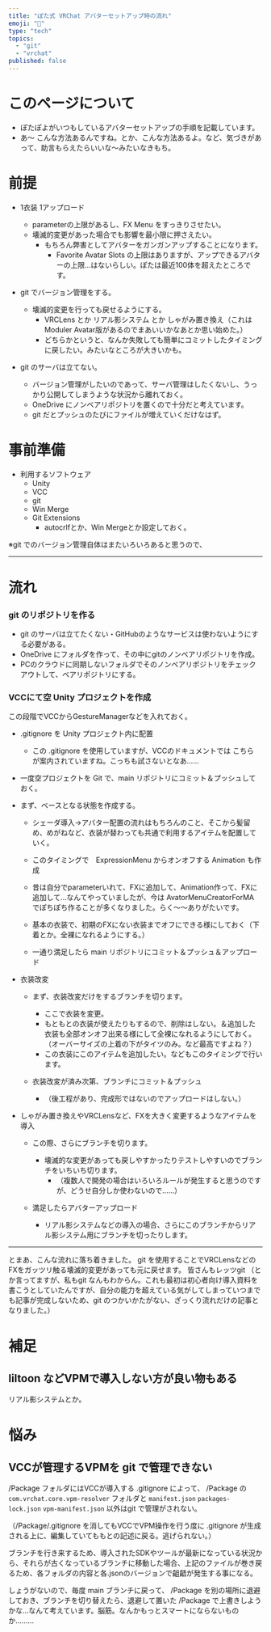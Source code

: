 ```yaml
---
title: "ぽた式 VRChat アバターセットアップ時の流れ"
emoji: "🤖"
type: "tech"
topics:
  - "git"
  - "vrchat"
published: false
---
```

# このページについて
* ぽたぽよがいつもしているアバターセットアップの手順を記載しています。
* あ～ こんな方法あるんですね。とか、こんな方法あるよ。など、気づきがあって、助言もらえたらいいな～みたいなきもち。

# 前提
* 1衣装 1アップロード
  * parameterの上限があるし、FX Menu をすっきりさせたい。
  * 壊滅的変更があった場合でも影響を最小限に押さえたい。
    * もちろん弊害としてアバターをガンガンアップすることになります。
      * Favorite Avatar Slots の上限はありますが、アップできるアバターの上限…はないらしい。ぽたは最近100体を超えたところです。

* git でバージョン管理をする。
  * 壊滅的変更を行っても戻せるようにする。
    * VRCLens とか リアル影システム とか しゃがみ置き換え（これは Moduler Avatar版があるのでまあいいかなあとか思い始めた。）
    * どちらかというと、なんか失敗しても簡単にコミットしたタイミングに戻したい。みたいなところが大きいかも。

* git のサーバは立てない。
  * バージョン管理がしたいのであって、サーバ管理はしたくないし、うっかり公開してしまうような状況から離れておく。
  * OneDrive にノンベアリポジトリを置くので十分だと考えています。
  * git だとプッシュのたびにファイルが増えていくだけなはず。

# 事前準備
+ 利用するソフトウェア
  + Unity
  + VCC
  + git
  + Win Merge
  + Git Extensions
    + autocrlfとか、Win Mergeとか設定しておく。

※git でのバージョン管理自体はまたいろいろあると思うので、

------------------------------

# 流れ
### git のリポジトリを作る
* git のサーバは立てたくない・GitHubのようなサービスは使わないようにする必要がある。
* OneDrive にフォルダを作って、その中にgitのノンベアリポジトリを作成。
* PCのクラウドに同期しないフォルダでそのノンベアリポジトリをチェックアウトして、ベアリポジトリにする。

###   VCCにて空 Unity プロジェクトを作成
この段階でVCCからGestureManagerなどを入れておく。

* .gitignore を Unity プロジェクト内に配置
  * この .gitignore を使用していますが、VCCのドキュメントでは こちら が案内されていますね。こっちも試さないとなあ……

* 一度空プロジェクトを Git で、main リポジトリにコミット＆プッシュしておく。

* まず、ベースとなる状態を作成する。
  * シェーダ導入→アバター配置の流れはもちろんのこと、そこから髪留め、めがねなど、衣装が替わっても共通で利用するアイテムを配置していく。

  * このタイミングで　ExpressionMenu からオンオフする Animation も作成
  * 昔は自分でparameterいれて、FXに追加して、Animation作って、FXに追加して…なんてやっていましたが、今は AvatorMenuCreatorForMA でぽちぽち作ることが多くなりました。らく～～ありがたいです。
  * 基本の衣装で、初期のFXにない衣装までオフにできる様にしておく（下着とか。全裸になれるようにする。）

  * 一通り満足したら main リポジトリにコミット＆プッシュ＆アップロード

* 衣装改変
  * まず、衣装改変だけをするブランチを切ります。
    * ここで衣装を変更。
    * もともとの衣装が使えたりもするので、削除はしない。＆追加した衣装も全部オンオフ出来る様にして全裸になれるようにしておく。（オーバーサイズの上着の下がタイツのみ。など最高ですよね？）
    * この衣装にこのアイテムを追加したい。などもこのタイミングで行います。

  * 衣装改変が済み次第、ブランチにコミット＆プッシュ
    * （後工程があり、完成形ではないのでアップロードはしない。）
 
* しゃがみ置き換えやVRCLensなど、FXを大きく変更するようなアイテムを導入
  * この際、さらにブランチを切ります。
    * 壊滅的な変更があっても戻しやすかったりテストしやすいのでブランチをいちいち切ります。
      * （複数人で開発の場合はいろいろルールが発生すると思うのですが、どうせ自分しか使わないので……）

  * 満足したらアバターアップロード
    * リアル影システムなどの導入の場合、さらにこのブランチからリアル影システム用にブランチを切ったりします。


------------------------------

とまあ、こんな流れに落ち着きました。
git を使用することでVRCLensなどのFXをガッツリ触る壊滅的変更があっても元に戻せます。
皆さんもレッツgit
（とか言ってますが、私もgit なんもわからん。これも最初は初心者向け導入資料を書こうとしていたんですが、自分の能力を超えている気がしてしまっていつまでも記事が完成しないため、git のつかいかたがない、ざっくり流れだけの記事となりました。）

# 補足


## liltoon などVPMで導入しない方が良い物もある
リアル影システムとか。

# 悩み

## VCCが管理するVPMを git で管理できない

 /Package フォルダにはVCCが導入する .gitignore によって、 /Package の `com.vrchat.core.vpm-resolver` フォルダと `manifest.json` `packages-lock.json` `vpm-manifest.json` 以外はgit で管理がされない。

 （/Package/.gitignore を消してもVCCでVPM操作を行う度に .gitignore が生成される上に、編集していてももとの記述に戻る。逃げられない。）

ブランチを行き来するため、導入されたSDKやツールが最新になっている状況から、それらが古くなっているブランチに移動した場合、上記のファイルが巻き戻るため、各フォルダの内容と各.jsonのバージョンで齟齬が発生する事になる。

しょうがないので、毎度 main ブランチに戻って、 /Package を別の場所に退避しておき、ブランチを切り替えたら、退避して置いた /Package で上書きしようかな…なんて考えています。脳筋。なんかもっとスマートにならないものか………



